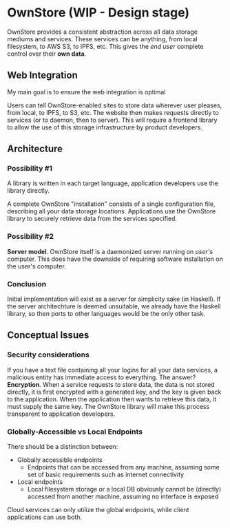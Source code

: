 # OwnStore (WIP - Design stage)

OwnStore provides a consistent abstraction
across all data storage mediums and services. These services can be anything,
from local filesystem, to AWS S3, to IPFS, etc. This gives the
*end user* complete control over their **own data**.

## Web Integration

My main goal is to ensure the web integration is optimal

Users can tell OwnStore-enabled sites to store data wherever user pleases, from
local, to IPFS, to S3, etc. The website then makes requests directly to services
(or to daemon, then to server). This will require a frontend library to allow the
use of this storage infrastructure by product developers.

## Architecture

### Possibility #1

A library is written in each target language, application developers
use the library directly.

A complete OwnStore "installation" consists of a single configuration file, describing all your
data storage locations. Applications use the OwnStore library to
securely retrieve data from the services specified.

### Possibility #2

**Server model**. OwnStore itself is a daemonized server running on *user's* computer.
This does have the downside of requiring software installation on the user's computer.

### Conclusion

Initial implementation will exist as a server for simplicity sake (in Haskell). If the server architechture
is deemed unsuitable, we already have the Haskell library, so then ports to other languages would be
the only other task.

## Conceptual Issues

### Security considerations

If you have a text file containing all your logins for all your data
services, a malicious entity has immediate access to everything. The answer?
**Encryption**. When a service requests to store data, the data is not
stored directly, it is first encrypted with a generated key, and the
key is given back to the application. When the application then wants
to retrieve this data, it must supply the same key. The OwnStore
library will make this process transparent to application developers.

### Globally-Accessible vs Local Endpoints

There should be a distinction between:

- Globally accessible endpoints
  - Endpoints that can be accessed from any machine, assuming some set of
    basic requirements such as internet connectivity
- Local endpoints
  - Local filesystem storage or a local DB obviously cannot be (directly)
    accessed from another machine, assuming no interface is exposed

Cloud services can only utilize the global endpoints, while
client applications can use both.
